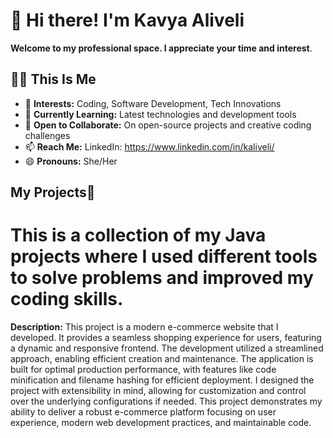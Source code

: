 # 👋 Hi there! I'm Kavya Aliveli 

**Welcome to my professional space. I appreciate your time and interest**.

## 👩‍💻 This Is Me

- 👀 **Interests:** Coding, Software Development, Tech Innovations  
- 🌱 **Currently Learning:** Latest technologies and development tools  
- 💞️ **Open to Collaborate:** On open-source projects and creative coding challenges  
- 📫 **Reach Me:** LinkedIn: https://www.linkedin.com/in/kaliveli/
- 😄 **Pronouns:** She/Her  

## My Projects📝

# This is a collection of my Java projects where I used different tools to solve problems and improved my coding skills.
**Description:**
This project is a modern e-commerce website that I developed. It provides a seamless shopping experience for users, featuring a dynamic and responsive frontend. The development utilized a streamlined approach, enabling efficient creation and maintenance. The application is built for optimal production performance, with features like code minification and filename hashing for efficient deployment. I designed the project with extensibility in mind, allowing for customization and control over the underlying configurations if needed. This project demonstrates my ability to deliver a robust e-commerce platform focusing on user experience, modern web development practices, and maintainable code.
